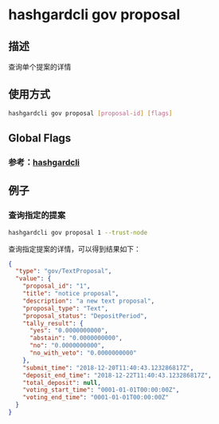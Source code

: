 # hashgardcli gov proposal

## 描述

查询单个提案的详情

## 使用方式

```bash
hashgardcli gov proposal [proposal-id] [flags]
```
## Global Flags

 ### 参考：[hashgardcli](../README.md)

## 例子

### 查询指定的提案

```bash
hashgardcli gov proposal 1 --trust-node
```

查询指定提案的详情，可以得到结果如下：

```json
{
  "type": "gov/TextProposal",
  "value": {
    "proposal_id": "1",
    "title": "notice proposal",
    "description": "a new text proposal",
    "proposal_type": "Text",
    "proposal_status": "DepositPeriod",
    "tally_result": {
      "yes": "0.0000000000",
      "abstain": "0.0000000000",
      "no": "0.0000000000",
      "no_with_veto": "0.0000000000"
    },
    "submit_time": "2018-12-20T11:40:43.123286817Z",
    "deposit_end_time": "2018-12-22T11:40:43.123286817Z",
    "total_deposit": null,
    "voting_start_time": "0001-01-01T00:00:00Z",
    "voting_end_time": "0001-01-01T00:00:00Z"
  }
}
```
